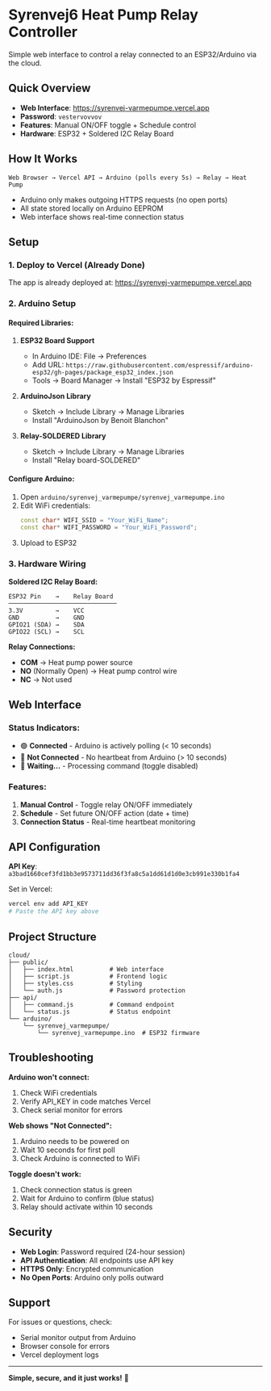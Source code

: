 # Syrenvej6 Heat Pump Relay Controller

Simple web interface to control a relay connected to an ESP32/Arduino via the cloud.

## Quick Overview

- **Web Interface**: https://syrenvej-varmepumpe.vercel.app
- **Password**: `vestervovvov`
- **Features**: Manual ON/OFF toggle + Schedule control
- **Hardware**: ESP32 + Soldered I2C Relay Board

## How It Works

```
Web Browser → Vercel API → Arduino (polls every 5s) → Relay → Heat Pump
```

- Arduino only makes outgoing HTTPS requests (no open ports)
- All state stored locally on Arduino EEPROM
- Web interface shows real-time connection status

## Setup

### 1. Deploy to Vercel (Already Done)

The app is already deployed at: https://syrenvej-varmepumpe.vercel.app

### 2. Arduino Setup

#### Required Libraries:
1. **ESP32 Board Support**
   - In Arduino IDE: File → Preferences
   - Add URL: `https://raw.githubusercontent.com/espressif/arduino-esp32/gh-pages/package_esp32_index.json`
   - Tools → Board Manager → Install "ESP32 by Espressif"

2. **ArduinoJson Library**
   - Sketch → Include Library → Manage Libraries
   - Install "ArduinoJson by Benoit Blanchon"

3. **Relay-SOLDERED Library**
   - Sketch → Include Library → Manage Libraries
   - Install "Relay board-SOLDERED"

#### Configure Arduino:
1. Open `arduino/syrenvej_varmepumpe/syrenvej_varmepumpe.ino`
2. Edit WiFi credentials:
   ```cpp
   const char* WIFI_SSID = "Your_WiFi_Name";
   const char* WIFI_PASSWORD = "Your_WiFi_Password";
   ```
3. Upload to ESP32

### 3. Hardware Wiring

**Soldered I2C Relay Board:**
```
ESP32 Pin    →    Relay Board
──────────────────────────────
3.3V         →    VCC
GND          →    GND
GPIO21 (SDA) →    SDA
GPIO22 (SCL) →    SCL
```

**Relay Connections:**
- **COM** → Heat pump power source
- **NO** (Normally Open) → Heat pump control wire
- **NC** → Not used

## Web Interface

### Status Indicators:
- 🟢 **Connected** - Arduino is actively polling (< 10 seconds)
- 🔴 **Not Connected** - No heartbeat from Arduino (> 10 seconds)
- 🔵 **Waiting...** - Processing command (toggle disabled)

### Features:
1. **Manual Control** - Toggle relay ON/OFF immediately
2. **Schedule** - Set future ON/OFF action (date + time)
3. **Connection Status** - Real-time heartbeat monitoring

## API Configuration

**API Key**: `a3bad1660cef3fd1bb3e9573711dd36f3fa8c5a1dd61d1d0e3cb991e330b1fa4`

Set in Vercel:
```bash
vercel env add API_KEY
# Paste the API key above
```

## Project Structure

```
cloud/
├── public/
│   ├── index.html          # Web interface
│   ├── script.js           # Frontend logic
│   ├── styles.css          # Styling
│   └── auth.js             # Password protection
├── api/
│   ├── command.js          # Command endpoint
│   └── status.js           # Status endpoint
└── arduino/
    └── syrenvej_varmepumpe/
        └── syrenvej_varmepumpe.ino  # ESP32 firmware
```

## Troubleshooting

**Arduino won't connect:**
1. Check WiFi credentials
2. Verify API_KEY in code matches Vercel
3. Check serial monitor for errors

**Web shows "Not Connected":**
1. Arduino needs to be powered on
2. Wait 10 seconds for first poll
3. Check Arduino is connected to WiFi

**Toggle doesn't work:**
1. Check connection status is green
2. Wait for Arduino to confirm (blue status)
3. Relay should activate within 10 seconds

## Security

- **Web Login**: Password required (24-hour session)
- **API Authentication**: All endpoints use API key
- **HTTPS Only**: Encrypted communication
- **No Open Ports**: Arduino only polls outward

## Support

For issues or questions, check:
- Serial monitor output from Arduino
- Browser console for errors
- Vercel deployment logs

---

**Simple, secure, and it just works!** 🎉
